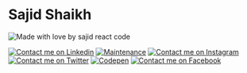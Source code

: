 # Sajid Shaikh 


![Made with love by sajid react code](https://www.dl.dropboxusercontent.com/s/t88zwfwn7ysuwrw/carbonlucario.png?dl=0)


[![Contact me on Linkedin](https://img.shields.io/badge/linkedin-%230077B5.svg?&style=for-the-badge&logo=linkedin&logoColor=white)](https://in.linkedin.com/in/shaikhsajid1111)
[![Maintenance](https://img.shields.io/badge/gmail-%23D14836.svg?&style=for-the-badge&logo=gmail&logoColor=white)](mailto:shaikhsajid11112000@gmail.com)
[![Contact me on Instagram](https://img.shields.io/badge/instagram-%231DA1F2.svg?&style=for-the-badge&logo=instagram&logoColor=white)](https://instagram.com/shaikhsajid1111)
[![Contact me on Twitter](https://img.shields.io/badge/twitter-%3f729b%20.svg?&style=for-the-badge&logo=twitter&logoColor=white)](https://twitter.com/shaikhsajid1111)
[![Codepen](https://img.shields.io/badge/codepen%20-%231572B6.svg?&style=for-the-badge&logo=codepen&logoColor=green)](https://codepen.io/shaikhsajid1111)
[![Contact me on Facebook](https://img.shields.io/badge/facebook-%230077c5.svg?&style=for-the-badge&logo=facebook&logoColor=white)](https://facebook.com/shaikhsajid1111)
